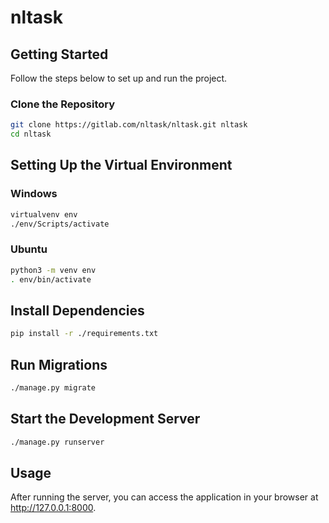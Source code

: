 # nltask

## Getting Started

Follow the steps below to set up and run the project.

### Clone the Repository

```bash
git clone https://gitlab.com/nltask/nltask.git nltask
cd nltask
```

## Setting Up the Virtual Environment

### Windows

```bash
virtualvenv env
./env/Scripts/activate
```
### Ubuntu

``` bash
python3 -m venv env
. env/bin/activate
```
## Install Dependencies

```bash
pip install -r ./requirements.txt
```
## Run Migrations

```bash
./manage.py migrate
```
## Start the Development Server

```bash
./manage.py runserver
```
## Usage

After running the server, you can access the application in your browser at http://127.0.0.1:8000.